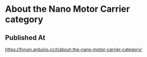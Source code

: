 # About the Nano Motor Carrier category

## Published At

https://forum.arduino.cc/t/about-the-nano-motor-carrier-category/<!-- TODO -->
